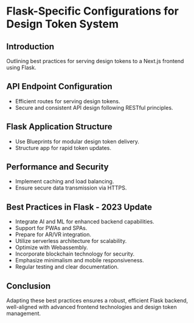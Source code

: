 # Flask-Specific Configurations for Design Token System

## Introduction
Outlining best practices for serving design tokens to a Next.js frontend using Flask.

## API Endpoint Configuration
- Efficient routes for serving design tokens.
- Secure and consistent API design following RESTful principles.

## Flask Application Structure
- Use Blueprints for modular design token delivery.
- Structure app for rapid token updates.

## Performance and Security
- Implement caching and load balancing.
- Ensure secure data transmission via HTTPS.

## Best Practices in Flask - 2023 Update
- Integrate AI and ML for enhanced backend capabilities.
- Support for PWAs and SPAs.
- Prepare for AR/VR integration.
- Utilize serverless architecture for scalability.
- Optimize with Webassembly.
- Incorporate blockchain technology for security.
- Emphasize minimalism and mobile responsiveness.
- Regular testing and clear documentation.

## Conclusion
Adapting these best practices ensures a robust, efficient Flask backend, well-aligned with advanced frontend technologies and design token management.
